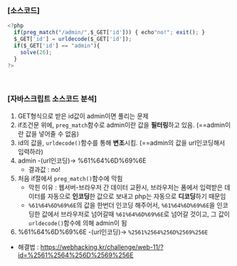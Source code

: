 ### [소스코드]

```javascript
<?php
  if(preg_match("/admin/",$_GET['id'])) { echo"no!"; exit(); }
  $_GET['id'] = urldecode($_GET['id']);
  if($_GET['id'] == "admin"){
    solve(26);
  }
?>
```

<br>

### [자바스크립트 소스코드 분석]

1. GET형식으로 받은 id값이 admin이면 풀리는 문제
2. if조건문 위에, `preg_match`함수로 admin이란 값을 **필터링**하고 있음. (==admin이란 값을 넣어줄 수 없음)
3. id의 값을, `urldecode()`함수를 통해 **변조**시킴. (==admin의 값을 url인코딩해서 입력하라)
4. admin -(url인코딩)-> %61%64%6D%69%6E
    * 결과값 : no!
5. 처음 if절에서 `preg_match()`함수에 막힘
    * 막힌 이유 : 웹서버-브라우저 간 데이터 교환시, 브라우저는 폼에서 입력받은 데이터를 자동으로 **인코딩**한 값으로 보내고 php는 자동으로 **디코딩**하기 때문임
    * `%61%64%6D%69%6E`의 값을 한번더 인코딩 해주어서, `%61%64%6D%69%6E`을 인코딩한 값에서 브라우저로 넘어갈때 `%61%64%6D%69%6E`로 넘어갈 것이고, 그 값이 `urldecode()`함수에 의해 admin이 됨
6. %61%64%6D%69%6E -(url인코딩)-> `%2561%2564%256D%2569%256E`

* 해결법 : https://webhacking.kr/challenge/web-11/?id=%2561%2564%256D%2569%256E
